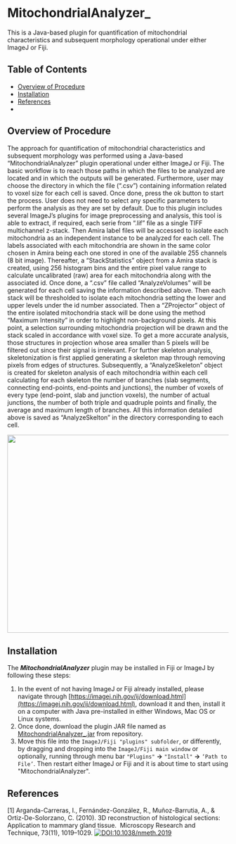 # MitochondrialAnalyzer_
This is a Java-based plugin for quantification of mitochondrial characteristics and subsequent morphology operational under either ImageJ or Fiji. 
## Table of Contents  
- [Overview of Procedure](#overview-of-procedure)
- [Installation](#installation)
- [References](#references)
-
<a name="overview-of-procedure"></a>
## Overview of Procedure
  The approach for quantification of mitochondrial characteristics and subsequent morphology was performed using a Java-based “MitochondrialAnalyzer” plugin operational under either ImageJ or Fiji. The basic workflow is to reach those paths in which the files to be analyzed are located and in which the outputs will be generated. Furthermore, user may choose the directory in which the file (“.csv”) containing information related to voxel size for each cell is saved.  Once done, press the ok button to start the process. User does not need to select any specific parameters to perform the analysis as they are set by default. Due to this plugin includes several ImageJ’s plugins for image preprocessing and analysis, this tool is able to extract, if required, each serie from “.lif” file as a single TIFF multichannel z-stack. Then Amira label files will be accessed to isolate each mitochondria as an independent instance to be analyzed for each cell. The labels associated with each mitochondria are shown in the same color chosen in Amira being each one stored in one of the available 255 channels (8 bit image). Thereafter, a “StackStatistics” object from a Amira stack is created, using 256 histogram bins and the entire pixel value range to calculate uncalibrated (raw) area for each mitochondria along with the associated id. Once done, a “.csv” file called “AnalyzeVolumes” will be generated for each cell saving the information described above. Then each stack will be thresholded to isolate each mitochondria setting the lower and upper levels under the id number associated. Then a “ZProjector” object of the entire isolated mitochondria stack will be done using the method “Maximum Intensity” in order to highlight non-background pixels. At this point, a selection surrounding mitochondria projection will be drawn and the stack scaled in accordance with voxel size. To get a more accurate analysis, those structures in projection whose area smaller than 5 pixels will be filtered out since their signal is irrelevant. For further skeleton analysis, skeletonization is first applied generating a skeleton map through removing pixels from edges of structures. Subsequently, a “AnalyzeSkeleton” object is created for skeleton analysis of each mitochondria within each cell calculating for each skeleton the number of branches (slab segments, connecting end-points, end-points and junctions), the number of voxels of every type (end-point, slab and junction voxels), the number of actual junctions, the number of both triple and quadruple points and finally, the average and maximum length of branches. All this information detailed above is saved as “AnalyzeSkelton” in the directory corresponding to each cell.

<p align="center">
  <img width="800" height="450" src="https://user-images.githubusercontent.com/83207172/131349231-7256837a-ef6a-4468-b428-94f10db5b451.png">
</p>

<a name="installation"></a>
## Installation

The ***MitochondrialAnalyzer*** plugin may be installed in Fiji or ImageJ by following these steps:

1. In the event of not having ImageJ or Fiji already installed, please navigate through [https://imagej.nih.gov/ij/download.html](https://imagej.nih.gov/ij/download.html), download it and then, install it on a computer with Java pre-installed in either Windows, Mac OS or Linux systems.
2.  Once done, download the plugin JAR file named as [MitochondrialAnalyzer_.jar](https://github.com/QuantitativeImageAnalysisUnitCNB/MitochondrialAnalyzer_/blob/master/MitochondrialAnalyzer_.jar) from repository.
3.  Move this file into the `ImageJ/Fiji "plugins" subfolder`, or differently, by dragging and dropping into the `ImageJ/Fiji main window` or optionally, running through menu bar `"Plugins"` **→** `"Install"` **→**  `‘Path to File’`. Then restart either ImageJ or Fiji and it is about time to start using "MitochondrialAnalyzer".
<a name="references"></a>
## References
<a id="1">[1]</a> 
Arganda-Carreras, I., Fernández-González, R., Muñoz-Barrutia, A., & Ortiz-De-Solorzano, C. (2010). 
3D reconstruction of histological sections: Application to mammary gland tissue. 
Microscopy Research and Technique, 73(11), 1019–1029. [![DOI:10.1038/nmeth.2019](http://img.shields.io/badge/DOI-10.1101/2021.01.08.425840-B31B1B.svg)](https://doi.org/10.1002/jemt.20829)


